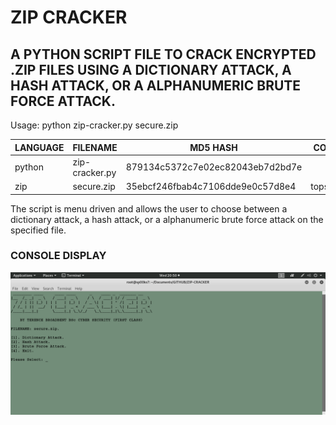 # ZIP CRACKER
## A PYTHON SCRIPT FILE TO CRACK ENCRYPTED .ZIP FILES USING A DICTIONARY ATTACK, A HASH ATTACK, OR A ALPHANUMERIC BRUTE FORCE ATTACK.

Usage: python zip-cracker.py secure.zip

| LANGUAGE | FILENAME       | MD5 HASH                         | CONTENTS      |
|--------  |---------       |---------                         |---------      |
| python   | zip-cracker.py | 879134c5372c7e02ec82043eb7d2bd7e |               | 
| zip      | secure.zip     | 35ebcf246fbab4c7106dde9e0c57d8e4 | topsecret.jpg |

The script is menu driven and allows the user to choose between a dictionary attack, a hash attack, or a alphanumeric brute force attack on the specified file.

### CONSOLE DISPLAY
![Screenshot](picture1.png) 
